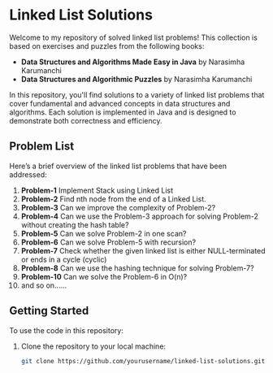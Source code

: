 # Linked List Solutions

Welcome to my repository of solved linked list problems! This collection is based on exercises and puzzles from the following books:

- **Data Structures and Algorithms Made Easy in Java** by Narasimha Karumanchi
- **Data Structures and Algorithmic Puzzles** by Narasimha Karumanchi

In this repository, you'll find solutions to a variety of linked list problems that cover fundamental and advanced concepts in data structures and algorithms. Each solution is implemented in Java and is designed to demonstrate both correctness and efficiency.

## Problem List

Here’s a brief overview of the linked list problems that have been addressed:

1. **Problem-1**  Implement Stack using Linked List
2. **Problem-2**  Find nth node from the end of a Linked List.
3. **Problem-3**  Can we improve the complexity of Problem-2?
4. **Problem-4**  Can we use the Problem-3 approach for solving Problem-2 without creating the hash table?
5. **Problem-5**  Can we solve Problem-2 in one scan?
6. **Problem-6**  Can we solve Problem-5 with recursion?
7. **Problem-7**  Check whether the given linked list is either NULL-terminated or ends in a cycle (cyclic)
8. **Problem-8**  Can we use the hashing technique for solving Problem-7?
9. **Problem-10**  Can we solve the Problem-6 in O(n)?
10. and so on......

## Getting Started

To use the code in this repository:

1. Clone the repository to your local machine:
   ```sh
   git clone https://github.com/yourusername/linked-list-solutions.git
